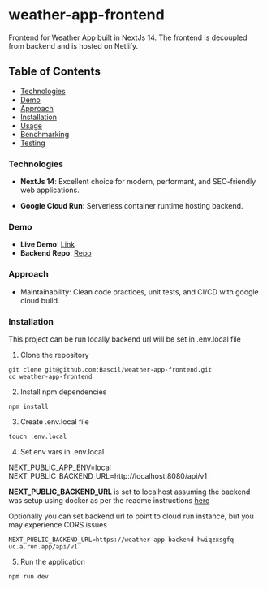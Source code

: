 # weather-app-frontend

Frontend for Weather App built in NextJs 14. The frontend is decoupled from backend and is hosted on Netlify.

## Table of Contents

- [Technologies](#technologies)
- [Demo](#demo)
- [Approach](#approach)
- [Installation](#installation)
- [Usage](#usage)
- [Benchmarking](#benchmarking)
- [Testing](#testing)

### Technologies

- **NextJs 14**: Excellent choice for modern, performant, and SEO-friendly web applications.

- **Google Cloud Run**: Serverless container runtime hosting backend.

### Demo

- **Live Demo**: [Link](https://weather-app-frontend-ui.netlify.app)
- **Backend Repo**: [Repo](https://github.com/Bascil/weather-app-backend)

### Approach

- Maintainability: Clean code practices, unit tests, and CI/CD with google cloud build.

### Installation

This project can be run locally backend url will be set in .env.local file

1. Clone the repository

```
git clone git@github.com:Bascil/weather-app-frontend.git
cd weather-app-frontend
```

2. Install npm dependencies

```
npm install
```

3. Create .env.local file

```
touch .env.local
```

4. Set env vars in .env.local

NEXT_PUBLIC_APP_ENV=local
NEXT_PUBLIC_BACKEND_URL=http://localhost:8080/api/v1

**NEXT_PUBLIC_BACKEND_URL** is set to localhost assuming the backend was setup using docker as per the readme instructions [here](https://github.com/Bascil/weather-app-backend)

Optionally you can set backend url to point to cloud run instance, but you may experience CORS issues

```
NEXT_PUBLIC_BACKEND_URL=https://weather-app-backend-hwiqzxsgfq-uc.a.run.app/api/v1
```

5. Run the application

```
npm run dev
```
